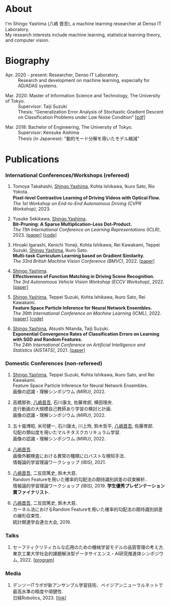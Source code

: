 # About
I'm Shingo Yashima (八嶋 晋吾), a machine learning researcher at Denso IT Laboratory.  
My research interests include machine learning, statistical learning theory, and computer vision.  

# Biography
<dl>
<dt>Apr. 2020 - present: Researcher, Denso IT Laboratory.</dt>
<dd>Research and development on machine learning, especially for AD/ADAS systems.</dd>
</dl>
<dl>
<dt>Mar. 2020: Master of Information Science and Technology, The University of Tokyo.</dt>
<dd>Supervisor: Taiji Suzuki</dd>
<dd>Thesis: “Generalization Error Analysis of Stochastic Gradient Descent on Classification Problems under Low Noise Condition” <a href="./papers/master_thesis.pdf">[pdf]</a></dd>
</dl>
<dl>
<dt>Mar. 2018: Bachelor of Engineering, The University of Tokyo.</dt>
<dd>Supervisor: Kensuke Aishima</dd>
<dd>Thesis (in Japanese): "動的モード分解を用いたモデル縮減"</dd>
</dl>

# Publications
### International Conferences/Workshops (refereed)
1. Tomoya Takahashi, <u>Shingo Yashima</u>, Kohta Ishikawa, Ikuro Sato, Rio Yokota.   
**Pixel-level Contrastive Learning of Driving Videos with Optical Flow.**　　 *The 1st Workshop on End-to-End Autonomous Driving (CVPR Workshop)*, 2023.

1. Yusuke Sekikawa, <u>Shingo Yashima</u>.  
**Bit-Pruning: A Sparse Multiplication-Less Dot-Product.**  
*The 11th International Conference on Learning Representations (ICLR)*, 2023. [[paper]](https://openreview.net/forum?id=YUDiZcZTI8) [[code]](https://github.com/DensoITLab/bitprune)

1. Hiroaki Igarashi, Kenichi Yoneji, Kohta Ishikawa, Rei Kawakami, Teppei Suzuki, <u>Shingo Yashima</u>, Ikuro Sato.  
**Multi-task Curriculum Learning based on Gradient Similarity.**  
*The 33rd British Machine Vision Conference (BMVC)*, 2022. [[paper]](https://bmvc2022.mpi-inf.mpg.de/705/)

1. <u>Shingo Yashima</u>.  
**Effectiveness of Function Matching in Driving Scene Recognition.**  
*The 3rd Autonomous Vehicle Vision Workshop (ECCV Workshop)*, 2022. [[paper]](https://arxiv.org/abs/2208.09694)

1. <u>Shingo Yashima</u>, Teppei Suzuki, Kohta Ishikawa, Ikuro Sato, Rei Kawakami.  
**Feature Space Particle Inference for Neural Network Ensembles.**  
*The 39th International Conference on Machine Learning (ICML)*, 2022. [[paper]](https://proceedings.mlr.press/v162/yashima22a.html) [[code]](https://github.com/DensoITLab/featurePI)

1. <u>Shingo Yashima</u>, Atsushi Nitanda, Taiji Suzuki.  
**Exponential Convergence Rates of Classification Errors on Learning with SGD and Random Features.**  
*The 24th International Conference on Artificial Intelligence and Statistics (AISTATS)*, 2021. [[paper]](http://proceedings.mlr.press/v130/yashima21a.html)

### Domestic Conferences (non-refereed)
1. <u>Shingo Yashima</u>, Teppei Suzuki, Kohta Ishikawa, Ikuro Sato, and Rei Kawakami.  
Feature Space Particle Inference for Neural Network Ensembles.   
画像の認識・理解シンポジウム *(MIRU)*, 2022.

1. 高橋那弥, <u>八嶋晋吾</u>, 石川康太, 佐藤育郎, 横田理央.  
走行動画の大規模自己教師あり学習の検討と計画.  
画像の認識・理解シンポジウム *(MIRU)*, 2022.

1. 五十嵐博昭, 米司健一, 石川康太, 川上玲, 鈴木哲平, <u>八嶋晋吾</u>, 佐藤育郎.  
勾配の類似度を用いたマルチタスクカリキュラム学習.  
画像の認識・理解シンポジウム *(MIRU)*, 2022.

1. <u>八嶋晋吾</u>.  
画像外観検査における異常の種類にロバストな検知手法．   
情報論的学習理論ワークショップ *(IBIS)*, 2021. 

1. <u>八嶋晋吾</u>, 二反田篤史, 鈴木大慈．  
Random Featureを用いた確率的勾配法の期待識別誤差の収束解析．  
情報論的学習理論ワークショップ *(IBIS)*, 2019. **学生優秀プレゼンテーション賞ファイナリスト.**

1. <u>八嶋晋吾</u>, 二反田篤史, 鈴木大慈．  
カーネル法におけるRandom Featureを用いた確率的勾配法の期待識別誤差の線形収束性．  
統計関連学会連合大会, 2019. 

### Talks
1. セーフティクリティカルな応用のための機械学習モデルの品質管理の考え方.   
東京工業大学社会的課題解決型データサイエンス・AI研究推進体シンポジウム, 2022. [[program]](http://dsai.c.titech.ac.jp/dsai-symposium2022/) 

### Media
1. デンソーITラボが新アンサンブル学習技術、ベイジアンニューラルネットで最高水準の精度や頑健性.   
日経Robotics, 2023. [[link]](https://xtech.nikkei.com/atcl/nxt/mag/rob/18/012600001/00118/)

